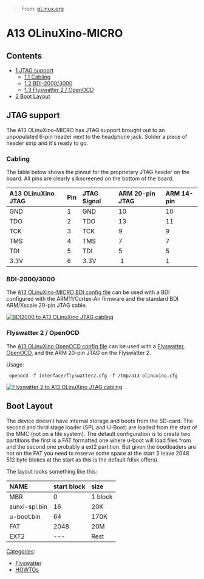 > From: [eLinux.org](http://eLinux.org/A13_OLinuXino-MICRO "http://eLinux.org/A13_OLinuXino-MICRO")


# A13 OLinuXino-MICRO





## Contents

-   [1 JTAG support](#jtag-support)
    -   [1.1 Cabling](#cabling)
    -   [1.2 BDI-2000/3000](#bdi-2000-3000)
    -   [1.3 Flyswatter 2 / OpenOCD](#flyswatter-2-openocd)
-   [2 Boot Layout](#boot-layout)

## JTAG support

The A13 OLinuXino-MICRO has JTAG support brought out to an unpopulated
6-pin header next to the headphone jack. Solder a piece of header strip
and it's ready to go.

### Cabling

The table below shows the pinout for the proprietary JTAG header on the
board. All pins are clearly silkscreened on the bottom of the board.

<table>
<thead>
<tr class="header">
<th align="left">A13 OLinuXino JTAG</th>
<th align="left">Pin</th>
<th align="left">JTAG Signal</th>
<th align="left">ARM 20-pin JTAG</th>
<th align="left">ARM 14-pin</th>
</tr>
</thead>
<tbody>
<tr class="odd">
<td align="left">GND</td>
<td align="left">1</td>
<td align="left">GND</td>
<td align="left">10</td>
<td align="left">10</td>
</tr>
<tr class="even">
<td align="left">TDO</td>
<td align="left">2</td>
<td align="left">TDO</td>
<td align="left">13</td>
<td align="left">11</td>
</tr>
<tr class="odd">
<td align="left">TCK</td>
<td align="left">3</td>
<td align="left">TCK</td>
<td align="left">9</td>
<td align="left">9</td>
</tr>
<tr class="even">
<td align="left">TMS</td>
<td align="left">4</td>
<td align="left">TMS</td>
<td align="left">7</td>
<td align="left">7</td>
</tr>
<tr class="odd">
<td align="left">TDI</td>
<td align="left">5</td>
<td align="left">TDI</td>
<td align="left">5</td>
<td align="left">5</td>
</tr>
<tr class="even">
<td align="left">3.3V</td>
<td align="left">6</td>
<td align="left">3.3V</td>
<td align="left"> 1</td>
<td align="left">1</td>
</tr>
</tbody>
</table>

### BDI-2000/3000

The [A13 OLinuXino-MICRO BDI config
file](https://github.com/ohporter/bdi_configs/blob/master/a13-olinuxino-micro.cfg)
can be used with a BDI configured with the ARM11/Cortex-An firmware and
the standard BDI ARM/Xscale 20-pin JTAG cable.

[![BDI2000 to A13 OLinuXino JTAG
cabling](http://eLinux.org/images/thumb/d/d4/Bdia13jtag.jpg/600px-Bdia13jtag.jpg)](http://eLinux.org/File:Bdia13jtag.jpg "BDI2000 to A13 OLinuXino JTAG cabling")

### Flyswatter 2 / OpenOCD

The [A13 OLinuXino OpenOCD config
file](https://github.com/ohporter/openocd_configs/blob/master/a13-olinuxino.cfg)
can be used with a [Flyswatter](../../.././dev_portals/Hardware_Hacking/Flyswatter/Flyswatter.md "Flyswatter"),
[OpenOCD](http://eLinux.org/OpenOCD "OpenOCD"), and the ARM 20-pin JTAG on the Flyswatter
2.

Usage:

     openocd -f interface/flyswatter2.cfg -f /tmp/a13-olinuxino.cfg

[![Flyswatter 2 to A13 OLinuXino JTAG
cabling](http://eLinux.org/images/thumb/c/cd/Fs2a13jtag.jpg/600px-Fs2a13jtag.jpg)](http://eLinux.org/File:Fs2a13jtag.jpg "Flyswatter 2 to A13 OLinuXino JTAG cabling")

## Boot Layout

The device doesn't have internal storage and boots from the SD-card. The
second and third stage loader (SPL and U-Boot) are loaded from the start
of the MMC (not on a file system). The default configuration is to
create two partitions the first is a FAT formatted one where u-boot will
load files from and the second one probably a ext2 partition. But given
the bootloaders are not on the FAT you need to reserve some space at the
start (I leave 2048 512 byte blokcs at the start as this is the default
fdisk offers).

The layout looks something like this:

<table>
<thead>
<tr class="header">
<th align="left">NAME</th>
<th align="left">start block</th>
<th align="left">size</th>
</tr>
</thead>
<tbody>
<tr class="odd">
<td align="left">MBR</td>
<td align="left">0</td>
<td align="left">1 block</td>
</tr>
<tr class="even">
<td align="left">sunxi-spl.bin</td>
<td align="left">16</td>
<td align="left">20K</td>
</tr>
<tr class="odd">
<td align="left">u-boot.bin</td>
<td align="left">64</td>
<td align="left">170K</td>
</tr>
<tr class="even">
<td align="left">FAT</td>
<td align="left">2048</td>
<td align="left">20M</td>
</tr>
<tr class="odd">
<td align="left">EXT2</td>
<td align="left">---</td>
<td align="left">Rest</td>
</tr>
</tbody>
</table>


[Categories](http://eLinux.org/Special:Categories "Special:Categories"):

-   [Flyswatter](http://eLinux.org/index.php?title=Category:Flyswatter&action=edit&redlink=1 "Category:Flyswatter (page does not exist)")
-   [HOWTOs](http://eLinux.org/Category:HOWTOs "Category:HOWTOs")

